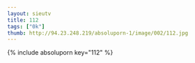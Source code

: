 ```yaml
--- 
layout: sieutv
title: 112
tags: ["0k"]
thumb: http://94.23.248.219/absoluporn-1/image/002/112.jpg
---
```

{% include absoluporn key="112" %} 
